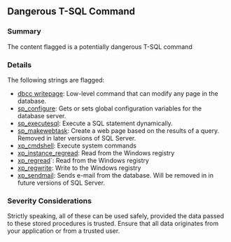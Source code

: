 ## Dangerous T-SQL Command

### Summary

The content flagged is a potentially dangerous T-SQL command

### Details

The following strings are flagged:

* [dbcc writepage](https://krishnakumarsql.wordpress.com/2014/02/11/dbcc-writepage-dangerous-sqlserver-command/): Low-level command that can modify any page in the database.
* [sp_configure](https://msdn.microsoft.com/en-us/library/ms188787.aspx): Gets or sets global configuration variables for the database server.
* [sp_executesql](https://msdn.microsoft.com/en-us/library/ms188001.aspx): Execute a SQL statement dynamically.
* [sp_makewebtask](http://www.codemag.com/Article/0505041): Create a web page based on the results of a query. Removed in later versions of SQL Server.
* [xp_cmdshell](https://msdn.microsoft.com/en-us/library/ms175046.aspx): Execute system commands
* [xp_instance_regread](https://social.msdn.microsoft.com/Forums/sqlserver/en-US/e4cc9df2-81c1-49e0-b01a-4cf27ac29861/query-the-registry?forum=transactsql): Read from the Windows registry
* [xp_regread](https://www.sswug.org/alexanderchigrik/sql-server/undocumented-sql-server-2014-extended-stored-procedures-part-1/)`: Read from the Windows registry
* [xp_regwrite](https://www.sswug.org/alexanderchigrik/sql-server/undocumented-sql-server-2014-extended-stored-procedures-part-1/): Write to the Windows registry
* [xp_sendmail](https://technet.microsoft.com/en-us/library/ms189505(v=sql.105).aspx): Sends e-mail from the database. Will be removed in in future versions of SQL Server.

### Severity Considerations

Strictly speaking, all of these can be used safely, provided the data passed to these stored
procedures is trusted. Ensure that all data originates from your application or from a trusted
user.

